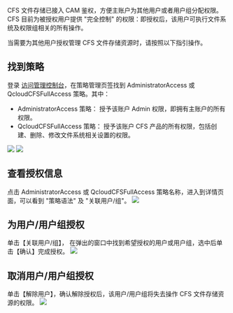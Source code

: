CFS 文件存储已接入 CAM 鉴权，方便主账户为其他用户或者用户组分配权限。CFS 目前为被授权用户提供 "完全控制" 的权限：即授权后，该用户可执行文件系统及权限组相关的所有操作。

当需要为其他用户授权管理 CFS 文件存储资源时，请按照以下指引操作。

## 找到策略
登录 [访问管理控制台](http://console.tcecqpoc.fsphere.cn/cam)，在策略管理页签找到 AdministratorAccess 或 QcloudCFSFullAccess 策略。其中：

- AdministratorAccess 策略： 授予该账户 Admin 权限，即拥有主账户的所有权限。
- QcloudCFSFullAccess 策略： 授予该账户 CFS 产品的所有权限，包括创建、删除、修改文件系统相关设置的权限。

![](https://mc.qcloudimg.com/static/img/bc3727622f2009c0479c6510826d57dd/image.png)
![](https://main.qcloudimg.com/raw/3a6d3a7a506c96d89721c974051e963b.png)

## 查看授权信息
点击 AdministratorAccess 或 QcloudCFSFullAccess 策略名称，进入到详情页面，可以看到 "策略语法" 及 "关联用户/组"。
![](https://main.qcloudimg.com/raw/2610a3b00ba907d3afd77a1fc24c8c1b.png)

## 为用户/用户组授权
单击【关联用户/组】， 在弹出的窗口中找到希望授权的用户或用户组，选中后单击【确认】完成授权。
![](https://main.qcloudimg.com/raw/265ad68fe5dbd3a508f8f1c1ed4094ce.png)


## 取消用户/用户组授权
单击【解除用户】，确认解除授权后，该用户/用户组将失去操作 CFS 文件存储资源的权限。
![](https://main.qcloudimg.com/raw/b01115e9d6921cc16a5bcaab2f615874.png)


